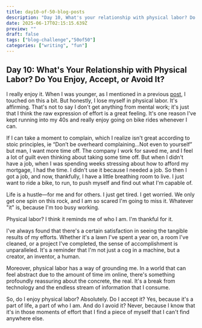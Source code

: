 ```yaml
---
title: day10-of-50-blog-posts
description: "Day 10, What's your relationship with physical labor? Do you enjoy, accept or avoid it?"
date: 2025-06-17T02:15:15.639Z
preview: ""
draft: false
tags: ["blog-challenge","50of50"]
categories: ["writing", "fun"]
---
```


## Day 10: What's Your Relationship with Physical Labor? Do You Enjoy, Accept, or Avoid It?

I really enjoy it. When I was younger, as I mentioned in a previous [post](/posts/2025-06-12-day05-of-50-blog-posts), I touched on this a bit. But honestly, I lose myself in physical labor. It's affirming. That's not to say I don't get anything from mental work; it's just that I think the raw expression of effort is a great feeling. It's one reason I've kept running into my 40s and really enjoy going on bike rides whenever I can.

If I can take a moment to complain, which I realize isn't great according to stoic principles, ie “Don’t be overheard complaining…Not even to yourself” but man, I want more time off. The company I work for saved me, and I feel a lot of guilt even thinking about taking some time off. But when I didn't have a job, when I was spending weeks stressing about how to afford my mortgage, I had the time. I didn't use it because I needed a job. So then I got a job, and now, thankfully, I have a little breathing room to live. I just want to ride a bike, to run, to push myself and find out what I'm capable of.

Life is a hustle—for me and for others. I just get tired. I get worried. We only get one spin on this rock, and I am so scared I'm going to miss it. Whatever "it" is, because I'm too busy working.

Physical labor? I think it reminds me of who I am. I'm thankful for it.

I've always found that there's a certain satisfaction in seeing the tangible results of my efforts. Whether it's a lawn I've spent a year on, a room I've cleaned, or a project I've completed, the sense of accomplishment is unparalleled. It's a reminder that I'm not just a cog in a machine, but a creator, an inventor, a human.

Moreover, physical labor has a way of grounding me. In a world that can feel abstract due to the amount of time im online, there's something profoundly reassuring about the concrete, the real. It's a break from technology and the endless stream of information that I consume.

So, do I enjoy physical labor? Absolutely. Do I accept it? Yes, because it's a part of life, a part of who I am. And do I avoid it? Never, because I know that it's in those moments of effort that I find a piece of myself that I can't find anywhere else.